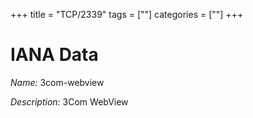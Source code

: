 +++
title = "TCP/2339"
tags = [""]
categories = [""]
+++

# IANA Data

_Name:_ 3com-webview

_Description:_ 3Com WebView

